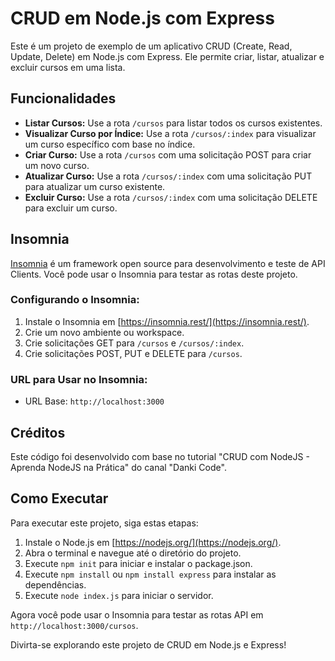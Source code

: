 # CRUD em Node.js com Express

Este é um projeto de exemplo de um aplicativo CRUD (Create, Read, Update, Delete) em Node.js com Express. Ele permite criar, listar, atualizar e excluir cursos em uma lista.

## Funcionalidades

- **Listar Cursos:** Use a rota `/cursos` para listar todos os cursos existentes.
- **Visualizar Curso por Índice:** Use a rota `/cursos/:index` para visualizar um curso específico com base no índice.
- **Criar Curso:** Use a rota `/cursos` com uma solicitação POST para criar um novo curso.
- **Atualizar Curso:** Use a rota `/cursos/:index` com uma solicitação PUT para atualizar um curso existente.
- **Excluir Curso:** Use a rota `/cursos/:index` com uma solicitação DELETE para excluir um curso.

## Insomnia

[Insomnia](https://insomnia.rest/) é um framework open source para desenvolvimento e teste de API Clients. Você pode usar o Insomnia para testar as rotas deste projeto.

### Configurando o Insomnia:

1. Instale o Insomnia em [https://insomnia.rest/](https://insomnia.rest/).
2. Crie um novo ambiente ou workspace.
3. Crie solicitações GET para `/cursos` e `/cursos/:index`.
4. Crie solicitações POST, PUT e DELETE para `/cursos`.

### URL para Usar no Insomnia:

- URL Base: `http://localhost:3000`

## Créditos

Este código foi desenvolvido com base no tutorial "CRUD com NodeJS - Aprenda NodeJS na Prática" do canal "Danki Code".

## Como Executar

Para executar este projeto, siga estas etapas:

1. Instale o Node.js em [https://nodejs.org/](https://nodejs.org/).
2. Abra o terminal e navegue até o diretório do projeto.
3. Execute `npm init` para iniciar e instalar o package.json.
4. Execute `npm install` ou `npm install express` para instalar as dependências.
5. Execute `node index.js` para iniciar o servidor.

Agora você pode usar o Insomnia para testar as rotas API em `http://localhost:3000/cursos`.

Divirta-se explorando este projeto de CRUD em Node.js e Express!
